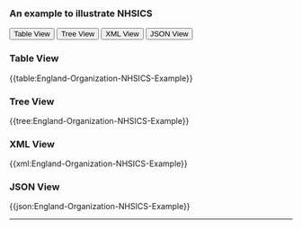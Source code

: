 ### An example to illustrate NHSICS

<div class="tab">
 <button class="tablinks active" onclick="openTab(event, 'Table View')">Table View</button>
 <button class="tablinks" onclick="openTab(event, 'Tree View')">Tree View</button>
  <button class="tablinks" onclick="openTab(event, 'XML View')">XML View</button>
  <button class="tablinks" onclick="openTab(event, 'JSON View')">JSON View</button>
</div>
    

    
<div id="Table View" class="tabcontent" style="display:block">
  <h3>Table View</h3>
{{table:England-Organization-NHSICS-Example}}
</div>
<div id="Tree View" class="tabcontent">
  <h3>Tree View</h3>
{{tree:England-Organization-NHSICS-Example}}
</div>
<div id="XML View" class="tabcontent">
  <h3>XML View</h3>
{{xml:England-Organization-NHSICS-Example}}
</div>
<div id="JSON View" class="tabcontent">
  <h3>JSON View</h3>
{{json:England-Organization-NHSICS-Example}}
</div>

---
